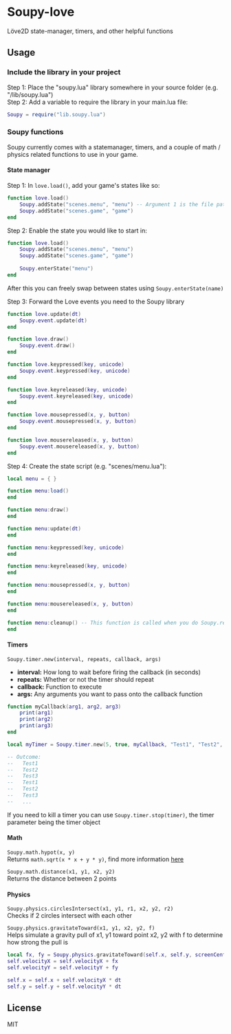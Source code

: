 # Soupy-love
Löve2D state-manager, timers, and other helpful functions

## Usage

### Include the library in your project
Step 1: Place the "soupy.lua" library somewhere in your source folder (e.g. "/lib/soupy.lua")<br/>
Step 2: Add a variable to require the library in your main.lua file:
```lua
Soupy = require("lib.soupy.lua")
```

### Soupy functions
Soupy currently comes with a statemanager, timers, and a couple of math / physics related functions to use in your game.

#### State manager
Step 1: In `love.load()`, add your game's states like so:
```lua
function love.load()
	Soupy.addState("scenes.menu", "menu") -- Argument 1 is the file path for require, argument 2 is the state's name
	Soupy.addState("scenes.game", "game")
end
```

Step 2: Enable the state you would like to start in:
```lua
function love.load()
	Soupy.addState("scenes.menu", "menu")
	Soupy.addState("scenes.game", "game")
	
	Soupy.enterState("menu")
end
```
After this you can freely swap between states using `Soupy.enterState(name)`

Step 3: Forward the Love events you need to the Soupy library
```lua
function love.update(dt)
	Soupy.event.update(dt)
end

function love.draw()
	Soupy.event.draw()
end

function love.keypressed(key, unicode)
	Soupy.event.keypressed(key, unicode)
end

function love.keyreleased(key, unicode)
	Soupy.event.keyreleased(key, unicode)
end

function love.mousepressed(x, y, button)
	Soupy.event.mousepressed(x, y, button)
end

function love.mousereleased(x, y, button)
	Soupy.event.mousereleased(x, y, button)
end
```

Step 4: Create the state script (e.g. "scenes/menu.lua"):
```lua
local menu = { }

function menu:load()
end

function menu:draw()
end

function menu:update(dt)
end

function menu:keypressed(key, unicode)
end

function menu:keyreleased(key, unicode)
end

function menu:mousepressed(x, y, button)
end

function menu:mousereleased(x, y, button)
end

function menu:cleanup() -- This function is called when you do Soupy.removeState(name), and is used to clean up any variables/assets that are no longer needed
end
```

#### Timers
`Soupy.timer.new(interval, repeats, callback, args)`
- **interval:** How long to wait before firing the callback (in seconds)
- **repeats:** Whether or not the timer should repeat
- **callback:** Function to execute
- **args:** Any arguments you want to pass onto the callback function
```lua
function myCallback(arg1, arg2, arg3)
	print(arg1)
	print(arg2)
	print(arg3)
end

local myTimer = Soupy.timer.new(5, true, myCallback, "Test1", "Test2", "Test3")

-- Outcome:
--   Test1
--   Test2
--   Test3
--   Test1
--   Test2
--   Test3
--   ...
```
If you need to kill a timer you can use `Soupy.timer.stop(timer)`, the timer parameter being the timer object

#### Math
`Soupy.math.hypot(x, y)`<br/>
Returns `math.sqrt(x * x + y * y)`, find more information [here](https://en.wikipedia.org/wiki/Hypot)

`Soupy.math.distance(x1, y1, x2, y2)`<br/>
Returns the distance between 2 points

#### Physics
`Soupy.physics.circlesIntersect(x1, y1, r1, x2, y2, r2)`<br/>
Checks if 2 circles intersect with each other

`Soupy.physics.gravitateToward(x1, y1, x2, y2, f)`<br/>
Helps simulate a gravity pull of x1, y1 toward point x2, y2 with f to determine how strong the pull is
```lua
local fx, fy = Soupy.physics.gravitateToward(self.x, self.y, screenCenterX, screenCenterY, 500)
self.velocityX = self.velocityX + fx
self.velocityY = self.velocityY + fy

self.x = self.x + self.velocityX * dt
self.y = self.y + self.velocityY * dt
```

## License
MIT
